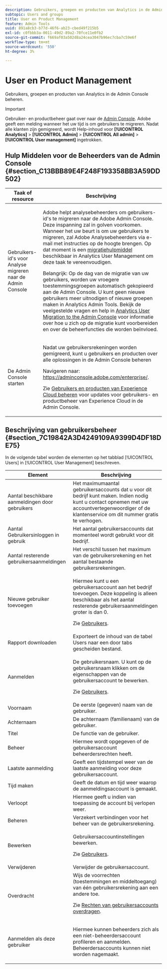 ```yaml
---
description: Gebruikers, groepen en producten van Analytics in de Admin Console beheren.
subtopic: Users and groups
title: User en Product Management
feature: Admin Tools
uuid: 891a8cb3-b77d-46f6-ab23-cbed49f215b5
exl-id: c0fbbb3a-0011-49d2-89a2-70fce11e0fb2
source-git-commit: f669af03a502d8a24cea3047b96ec7cba7c59e6f
workflow-type: tm+mt
source-wordcount: '550'
ht-degree: 3%

---
```


# User en Product Management

Gebruikers, groepen en producten van Analytics in de Admin Console beheren.

>[!IMPORTANT]
>
>Gebruiker- en productbeheer gaat over naar de [Admin Console](https://helpx.adobe.com/nl/enterprise/using/admin-console.html). Adobe geeft een melding wanneer het uw tijd is om gebruikers te migreren. Nadat alle klanten zijn gemigreerd, wordt Help-inhoud voor **[!UICONTROL Analytics]** > **[!UICONTROL Admin]** > **[!UICONTROL All admin]** > **[!UICONTROL User management]** ingetrokken.

## Hulp Middelen voor de Beheerders van de Admin Console {#section_C13BBB89E4F248F193358BB3A59DD502}

<table id="table_9263797773A749628E12BB3C1EBE620B"> 
 <thead> 
  <tr> 
   <th colname="col1" class="entry"> Taak of resource </th> 
   <th colname="col2" class="entry"> Beschrijving </th> 
  </tr>
 </thead>
 <tbody> 
  <tr> 
   <td colname="col1"> <p>Gebruikers-id's voor Analyse migreren naar de Admin Console </p> </td> 
   <td colname="col2"> <p> Adobe helpt analysebeheerders om gebruikers-id's te migreren naar de Adobe Admin Console. Deze inspanning zal in golven voorkomen. Wanneer het uw beurt is om uw gebruikers te migreren, zal Adobe Analysebeheerders via e-mail met instructies op de hoogte brengen. Op dat moment is een <a href="https://experienceleague.adobe.com/docs/analytics/admin/user-product-management/user-management/migrate-users/c-migration-tool.html"> migratiehulpmiddel</a> beschikbaar in Analytics User Management om deze taak te vereenvoudigen. </p> <p>Belangrijk: Op de dag van de migratie van uw gebruikers, worden uw vroegere toestemmingsgroepen automatisch gekopieerd aan de Admin Console. U kunt geen nieuwe gebruikers meer uitnodigen of nieuwe groepen maken in Analytics Admin Tools. Bekijk de veelgestelde vragen en help in <a href="https://experienceleague.adobe.com/docs/analytics/admin/user-product-management/user-management/migrate-users/c-migration-tool.html"> Analytics User Migration to the Admin Console</a> voor informatie over hoe u zich op de migratie kunt voorbereiden en over de beheerfuncties die worden beïnvloed. </p> </td> 
  </tr> 
  <tr> 
   <td colname="col1"> <p>De Admin Console starten </p> </td> 
   <td colname="col2"> <p>Nadat uw gebruikersrekeningen worden gemigreerd, kunt u gebruikers en producten over alle oplossingen in de Admin Console beheren </p> <p>Navigeren naar: <a href="https://adminconsole.adobe.com/enterprise/#"> https://adminconsole.adobe.com/enterprise/</a>. </p> <p>Zie <a href="https://experienceleague.adobe.com/docs/core-services/interface/manage-users-and-products/admin-getting-started.html"> Gebruikers en producten van Experience Cloud beheren</a> voor updates voor gebruikers- en productbeheer van Experience Cloud in de Admin Console. </p> </td> 
  </tr> 
 </tbody> 
</table>

## Beschrijving van gebruikersbeheer {#section_7C19842A3D4249109A9399D4DF18DE75}

In de volgende tabel worden de elementen op het tabblad [!UICONTROL Users] in [!UICONTROL User Management] beschreven.

<table id="table_6F81D1095EB945D8995FF971B65BA52A"> 
 <thead> 
  <tr> 
   <th colname="col1" class="entry"> Element </th> 
   <th colname="col2" class="entry"> Beschrijving </th> 
  </tr> 
 </thead>
 <tbody> 
  <tr> 
   <td colname="col1"> <span class="wintitle"> Aantal beschikbare aanmeldingen door gebruikers</span> </td> 
   <td colname="col2"> Het maximumaantal gebruikersaccounts dat u voor dit bedrijf kunt maken. Indien nodig kunt u contact opnemen met uw accountvertegenwoordiger of de klantenservice om dit nummer gratis te verhogen. </td> 
  </tr> 
  <tr> 
   <td colname="col1"> <span class="wintitle"> Aantal Gebruikersinloggen in gebruik</span> </td> 
   <td colname="col2"> Het aantal gebruikersaccounts dat momenteel wordt gebruikt voor dit bedrijf. </td> 
  </tr> 
  <tr> 
   <td colname="col1"> <span class="wintitle"> Aantal resterende gebruikersaanmeldingen</span> </td> 
   <td colname="col2"> Het verschil tussen het maximum van de gebruikersrekening en het aantal bestaande gebruikersrekeningen. </td> 
  </tr> 
  <tr> 
   <td colname="col1"> <span class="wintitle"> Nieuwe gebruiker toevoegen</span> </td> 
   <td colname="col2"> <p>Hiermee kunt u een gebruikersaccount aan het bedrijf toevoegen. Deze koppeling is alleen beschikbaar als het aantal resterende gebruikersaanmeldingen groter is dan 0. </p> <p>Zie <a href="/help/admin/user-management2/c-user-management/users.md"> Gebruikers</a>. </p> </td> 
  </tr> 
  <tr> 
   <td colname="col1"> <span class="wintitle"> Rapport downloaden</span> </td> 
   <td colname="col2">Exporteert de inhoud van de tabel <span class="wintitle"> Users</span> naar een door tabs gescheiden bestand. </td> 
  </tr> 
  <tr> 
   <td colname="col1"> <span class="wintitle"> Aanmelden</span> </td> 
   <td colname="col2"> <p>De gebruikersnaam. U kunt op de gebruikersnaam klikken om de eigenschappen van de gebruikersaccount te bewerken. </p> <p>Zie <a href="/help/admin/user-management2/c-user-management/users.md"> Gebruikers</a>. </p> </td> 
  </tr> 
  <tr> 
   <td colname="col1"> <span class="wintitle"> Voornaam</span> </td> 
   <td colname="col2"> De eerste (gegeven) naam van de gebruiker. </td> 
  </tr> 
  <tr> 
   <td colname="col1"> <span class="wintitle"> Achternaam</span> </td> 
   <td colname="col2"> De achternaam (familienaam) van de gebruiker. </td> 
  </tr> 
  <tr> 
   <td colname="col1"> <span class="wintitle"> Titel</span> </td> 
   <td colname="col2"> De functie van de gebruiker. </td> 
  </tr> 
  <tr> 
   <td colname="col1"> <span class="wintitle"> Beheer</span> </td> 
   <td colname="col2"> Hiermee wordt opgegeven of de gebruikersaccount beheerdersrechten heeft. </td> 
  </tr> 
  <tr> 
   <td colname="col1"> <span class="wintitle"> Laatste aanmelding</span> </td> 
   <td colname="col2"> Geeft een tijdstempel weer van de laatste aanmelding voor deze gebruikersaccount. </td> 
  </tr> 
  <tr> 
   <td colname="col1"><span class="wintitle"> Tijd maken</span> </td> 
   <td colname="col2"> Geeft de datum en tijd weer waarop de aanmeldingsaccount is gemaakt. </td> 
  </tr> 
  <tr> 
   <td colname="col1"> <span class="wintitle"> Verloopt</span> </td> 
   <td colname="col2"> Hiermee geeft u indien van toepassing de account bij verlopen weer. </td> 
  </tr> 
  <tr> 
   <td colname="col1"> <span class="wintitle"> Beheren</span> </td> 
   <td colname="col2"> Verzekert verbindingen voor het beheer van de gebruikersrekening. </td> 
  </tr> 
  <tr> 
   <td colname="col1"> <span class="wintitle"> Bewerken</span> </td> 
   <td colname="col2"> <p>Gebruikersaccountinstellingen bewerken. </p> <p>Zie <a href="/help/admin/user-management2/c-user-management/users.md"> Gebruikers</a>. </p> </td> 
  </tr> 
  <tr> 
   <td colname="col1"> <span class="wintitle"> Verwijderen</span> </td> 
   <td colname="col2"> Verwijder de gebruikersaccount. </td> 
  </tr> 
  <tr> 
   <td colname="col1"> <span class="wintitle"> Overdracht</span> </td> 
   <td colname="col2">Wijs de voorrechten (toestemmingen en middeltoegang) van één gebruikersrekening aan een andere toe. <p>Zie <a href="/help/admin/user-management2/c-user-management/t-transfer-user-accout-privileges.md"> Rechten van gebruikersaccounts overdragen</a>. </p> </td> 
  </tr> 
  <tr> 
   <td colname="col1"><span class="wintitle"> Aanmelden als deze gebruiker</span> </td> 
   <td colname="col2"> <p>Hiermee kunnen beheerders zich als een niet-beheerdersaccount profileren en aanmelden. Beheerdersaccounts kunnen niet worden nagemaakt. </p> </td> 
  </tr> 
 </tbody> 
</table>
